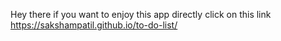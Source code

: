 Hey there if you want to enjoy this app directly click on this link https://sakshampatil.github.io/to-do-list/
